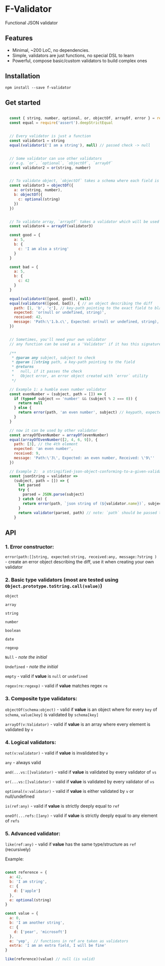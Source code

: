# F-Validator

Functional JSON validator

## Features

- Minimal, ~200 LoC, no dependencies.
- Simple, validators are just functions, no special DSL to learn
- Powerful, compose basic/custom validators to build complex ones

## Installation

`npm install --save f-validator`

## Get started

```javascript

  const { string, number, optional, or, objectOf, arrayOf, error } = require('f-validator')
  const equal = require('assert').deepStrictEqual


  // Every validator is just a function
  const validator1 = string
  equal(validator1('I am a string'), null) // passed check -> null


  // Some validator can use other validators
  // e.g. `or`, `optional`, `objectOf`, `arrayOf`
  const validator2 = or(string, number)


  // To validate object, `objectOf` takes a schema where each field is a validator
  const validator3 = objectOf({
    a: or(string, number),
    b: objectOf({
      c: optional(string)
    })
  })


  // To validate array, `arrayOf` takes a validator which will be used to check every element
  const validator4 = arrayOf(validator3)

  const good = {
    a: 5,
    b: {
      c: 'I am also a string'
    }
  }

  const bad = {
    a: 5,
    b: {
      c: 42
    }
  }

  equal(validator4([good, good]), null)
  equal(validator4([good, bad]), { // an object describing the diff
    path: [1, 'b', 'c'], // key-path pointing to the exact field to blame
    expected: 'or(null or undefined, string)',
    received: 42,
    message: 'Path:\'1.b.c\', Expected: or(null or undefined, string), Received: \'42\''
  })


  // Sometimes, you'll need your own validator
  // any function can be used as a 'Validator' if it has this signature:

  /**
   * @param any subject, subject to check
   * @param []string path, a key-path pointing to the field
   * @returns
   *   null, if it passes the check
   *   Object error, an error object created with `error` utility
   */

  // Example 1: a humble even number validator
  const evenNumber = (subject, path = []) => {
    if (typeof subject == 'number' && (subject % 2 === 0)) {
      return null
    } else {
      return error(path, 'an even number', subject) // keypath, expected, received
    }
  }

  // now it can be used by other validator
  const arrayOfEvenNumber = arrayOf(evenNumber)
  equal(arrayOfEvenNumber([2, 4, 6, 9]), {
    path: [3], // the 4th element
    expected: 'an even number',
    received: 9,
    message: 'Path:\'3\', Expected: an even number, Received: \'9\''
  })

  // Example 2:  a stringified-json-object-conforming-to-a-given-validator validator
  const jsonString = validator =>
    (subject, path = []) => {
      let parsed
      try {
        parsed = JSON.parse(subject)
      } catch (e) {
        return error(path, `json string of (${validator.name})`, subject)
      }
      return validator(parsed, path) // note: `path` should be passed to it
    }

```


## API


### 1. Error constructor:

`error(path:[]string, expected:string, received:any, message:?string )` - create an error object describing the diff, use it when creating your own validator

### 2. Basic type validators  (most are tested using `Object.prototype.toString.call(value)`)

`object`

`array`

`string`

`number`

`boolean`

`date`

`regexp`

`Null` - *note the initial*

`Undefined` - *note the initial*

`empty` - valid if **value** is `null` or `undefined`

`regex(re:regexp)` - valid if **value** matches regex `re`

### 3. Composite type validators:

`objectOf(schema:object)` - valid if **value** is an object where for every `key` of `schema`, `value[key]` is validated by `schema[key]`

`arrayOf(v:Validator)` - valid if **value** is an array where every element is validated by `v`


### 4. Logical validators:

`not(v:validator)` - valid if **value** is invalidated by `v`

`any` - always valid

`and(...vs:[]validator)` - valid if **value** is validated by every validator of `vs`

`or(...vs:[]validator)` - valid if **value** is validated by every validator of `vs`

`optional(v:validator)` - valid if **value** is either validated by `v` or null/undefined

`is(ref:any)` - valid if **value** is strictly deeply equal to `ref`

`oneOf(...refs:[]any)` - valid if **value** is strictly deeply equal to any element of `refs`


### 5. Advanced validator:

`like(ref:any)` - valid if **value** has the same type/structure as `ref` (recursively)

Example:

```javascript

const reference = {
  a: 42,
  b: 'I am string',
  c: {
    d: ['apple']
  },
  e: optional(string)
}

const value = {
  a: 0,
  b: 'I am another string',
  c: {
    d: ['pear', 'microsoft']
  },
  e: 'yep',  // functions in ref are taken as validators
  extra: 'I am an extra field, I will be fine'
}

like(reference)(value) // null (is valid)

```



